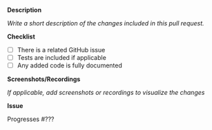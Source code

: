 <!--
Thanks for your contribution!

Please ensure that any applicable requirements below are satisfied before submitting this pull request. This will help ensure a quick and efficient review cycle.
-->

**Description**

_Write a short description of the changes included in this pull request._

**Checklist**

* [ ] There is a related GitHub issue
* [ ] Tests are included if applicable
* [ ] Any added code is fully documented

**Screenshots/Recordings**

_If applicable, add screenshots or recordings to visualize the changes_

**Issue**

Progresses #???
